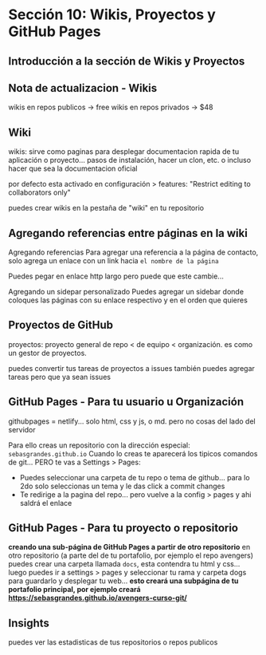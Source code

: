 # Sección 10: Wikis, Proyectos y GitHub Pages

## Introducción a la sección de Wikis y Proyectos

## Nota de actualizacion - Wikis

wikis en repos publicos -> free
wikis en repos privados -> $48

## Wiki

wikis: sirve como paginas para desplegar documentacion rapida de tu aplicación o proyecto... pasos de instalación, hacer un clon, etc. o incluso hacer que sea la documentacion oficial

por defecto esta activado en configuración > features: "Restrict editing to collaborators only"

puedes crear wikis en la pestaña de "wiki" en tu repositorio

## Agregando referencias entre páginas en la wiki

Agregando referencias
Para agregar una referencia a la página de contacto, solo agrega un enlace con un link hacia `el nombre de la página`

Puedes pegar en enlace http largo pero puede que este cambie...

Agregando un sidepar personalizado
Puedes agregar un sidebar donde coloques las páginas con su enlace respectivo y en el orden que quieres

## Proyectos de GitHub

proyectos: proyecto general de repo < de equipo < organización. es como un gestor de proyectos.

puedes convertir tus tareas de proyectos a issues
también puedes agregar tareas pero que ya sean issues

## GitHub Pages - Para tu usuario u Organización

githubpages = netlify... solo html, css y js, o md. pero no cosas del lado del servidor

Para ello creas un repositorio con la dirección especial: `sebasgrandes.github.io`
Cuando lo creas te aparecerá los tipicos comandos de git... PERO te vas a Settings > Pages:

-   Puedes seleccionar una carpeta de tu repo o tema de github... para lo 2do solo seleccionas un tema y le das click a commit changes
-   Te redirige a la pagina del repo... pero vuelve a la config > pages y ahi saldrá el enlace

## GitHub Pages - Para tu proyecto o repositorio

**creando una sub-página de GitHub Pages a partir de otro repositorio**
en otro repositorio (a parte del de tu portafolio, por ejemplo el repo avengers) puedes crear una carpeta llamada `docs`, esta contendra tu html y css... luego puedes ir a settings > pages y seleccionar tu rama y carpeta dogs para guardarlo y desplegar tu web... **esto creará una subpágina de tu portafolio principal, por ejemplo creará https://sebasgrandes.github.io/avengers-curso-git/**

## Insights

puedes ver las estadisticas de tus repositorios o repos publicos
